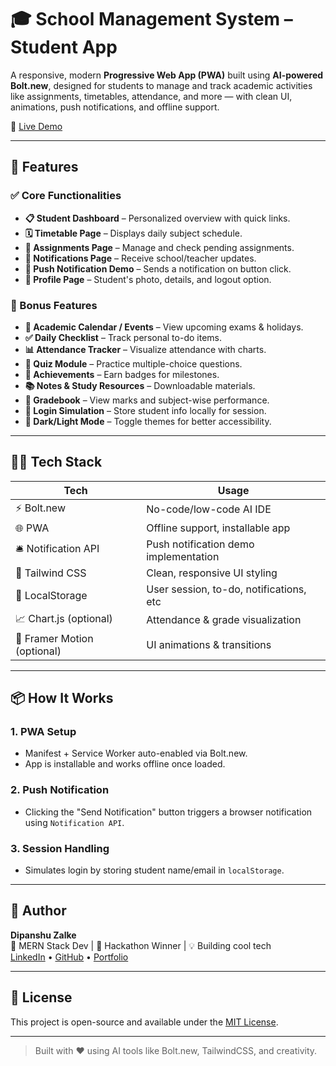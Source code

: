 # 🎓 School Management System – Student App

A responsive, modern **Progressive Web App (PWA)** built using **AI-powered Bolt.new**, designed for students to manage and track academic activities like assignments, timetables, attendance, and more — with clean UI, animations, push notifications, and offline support.

🔗 [Live Demo](https://school-management-app-beta.vercel.app/)  

---

## 🚀 Features

### ✅ Core Functionalities
- **📋 Student Dashboard** – Personalized overview with quick links.
- **🗓️ Timetable Page** – Displays daily subject schedule.
- **📝 Assignments Page** – Manage and check pending assignments.
- **📩 Notifications Page** – Receive school/teacher updates.
- **🔔 Push Notification Demo** – Sends a notification on button click.
- **👤 Profile Page** – Student's photo, details, and logout option.

### 🌟 Bonus Features
- **📅 Academic Calendar / Events** – View upcoming exams & holidays.
- **✅ Daily Checklist** – Track personal to-do items.
- **📊 Attendance Tracker** – Visualize attendance with charts.
- **🧠 Quiz Module** – Practice multiple-choice questions.
- **🏅 Achievements** – Earn badges for milestones.
- **📚 Notes & Study Resources** – Downloadable materials.
- **🧾 Gradebook** – View marks and subject-wise performance.
- **🔐 Login Simulation** – Store student info locally for session.
- **🎨 Dark/Light Mode** – Toggle themes for better accessibility.

---

## 🧑‍💻 Tech Stack

| Tech              | Usage                                   |
|------------------|-----------------------------------------|
| ⚡ Bolt.new       | No-code/low-code AI IDE                 |
| 🌐 PWA            | Offline support, installable app        |
| 🛎 Notification API | Push notification demo implementation |
| 🎨 Tailwind CSS   | Clean, responsive UI styling            |
| 💾 LocalStorage   | User session, to-do, notifications, etc |
| 📈 Chart.js (optional) | Attendance & grade visualization  |
| 💫 Framer Motion (optional) | UI animations & transitions  |

---

## 📦 How It Works

### 1. PWA Setup
- Manifest + Service Worker auto-enabled via Bolt.new.
- App is installable and works offline once loaded.

### 2. Push Notification
- Clicking the "Send Notification" button triggers a browser notification using `Notification API`.

### 3. Session Handling
- Simulates login by storing student name/email in `localStorage`.

---


## 🧠 Author

**Dipanshu Zalke**  
🚀 MERN Stack Dev | 🎯 Hackathon Winner | 💡 Building cool tech  
[LinkedIn](https://linkedin.com/in/dipanshuzalke) • [GitHub](https://github.com/dipanshuzalke) • [Portfolio](https:dipanshuzalke.xyz)

---

## 📜 License

This project is open-source and available under the [MIT License](LICENSE).

---

> Built with ❤️ using AI tools like Bolt.new, TailwindCSS, and creativity.

